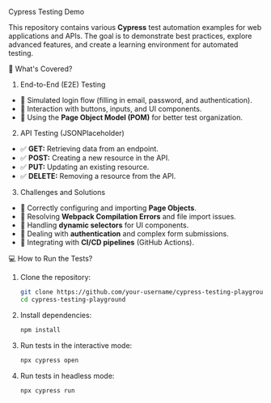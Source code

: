 Cypress Testing Demo


This repository contains various **Cypress** test automation examples for web applications and APIs. The goal is to demonstrate best practices, explore advanced features, and create a learning environment for automated testing.


📌 What's Covered?


1. End-to-End (E2E) Testing
- 📌 Simulated login flow (filling in email, password, and authentication).
- 📌 Interaction with buttons, inputs, and UI components.
- 📌 Using the **Page Object Model (POM)** for better test organization.


2. API Testing (JSONPlaceholder)
- ✅ **GET:** Retrieving data from an endpoint.
- ✅ **POST:** Creating a new resource in the API.
- ✅ **PUT:** Updating an existing resource.
- ✅ **DELETE:** Removing a resource from the API.


3. Challenges and Solutions
- 🔧 Correctly configuring and importing **Page Objects**.
- 🔧 Resolving **Webpack Compilation Errors** and file import issues.
- 🔧 Handling **dynamic selectors** for UI components.
- 🔧 Dealing with **authentication** and complex form submissions.
- 🔧 Integrating with **CI/CD pipelines** (GitHub Actions).


💻 How to Run the Tests?
1. Clone the repository:
   ```sh
   git clone https://github.com/your-username/cypress-testing-playground.git
   cd cypress-testing-playground
   ```

2. Install dependencies:
   ```sh
   npm install
   ```

3. Run tests in the interactive mode:
   ```sh
   npx cypress open
   ```

4. Run tests in headless mode:
   ```sh
   npx cypress run
   ```
